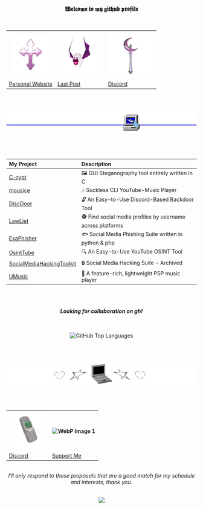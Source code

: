 <div align="center">

<h3>𝖂𝖊𝖑𝖈𝖔𝖒𝖊 𝖙𝖔 𝖒𝖞 𝖌𝖎𝖙𝖍𝖚𝖇 𝖕𝖗𝖔𝖋𝖎𝖑𝖊</h3>

<br>

<table align="center">
  <tr>
    <th><img src="images/spinning_cross.gif" alt="Animated GIF" width="100" height="100" /></th>
    <th><img src="images/eyebat.gif" alt="WebP Image 1" width="120" height="120" /></th>
    <th><img src="images/spinningsh.gif" alt="WebP Image 1" width="120" height="120" /></th>
  </tr>
  <tr>
    <td><a href="https://samueleamato.xyz/">Personal Website</a></td>
    <td><a href="https://samueleamato.xyz/post/my-experience-with-psp-development">Last Post</a></td>
    <td><a href="https://discord.com/invite/3r6mkjv6AP">Discord</a></td>
  </tr>
</table>

<br> <br>

<img src="images/br.webp">

<br> <br>

| My Project                                                                 | Description                                        |
|:---------------------------------------------------------------------------|:---------------------------------------------------|
| [C-rypt](https://github.com/rdWei/C-rypt)                                  | 🖼️ GUI Steganography tool entirely written in C    |
| [mousice](https://github.com/rdWei/mousice)                                | 🎶 Suckless CLI YouTube-Music Player               |
| [DiscDoor](https://github.com/rdWei/DiscDoor)                              | 🔓 An Easy-to-Use Discord-Based Backdoor Tool      |
| [LawLiet](https://github.com/rdWei/Lawliet)                                | 🕵️ Find social media profiles by username across platforms |
| [ExaPhisher](https://github.com/rdWei/exaPhisher)                          | 🐟 Social Media Phishing Suite written in python & php |
| [OsintTube](https://github.com/rdWei/OsintTube)                            | 🔍 An Easy-to-Use YouTube OSINT Tool              |
| [SocialMediaHackingToolkit](https://github.com/rdWei/SocialMediaHackingToolkit) | 🔒 Social Media Hacking Suite - Archived          |
| [UMusic](https://github.com/rdWei/UMusic)                                  | 🎵 A feature-rich, lightweight PSP music player   |

<br> <br>

<div align="center">

<p><b><i>Looking for collaboration on gh!</i></b></p>

 
<br>
<br>

<div align="center" style="display: flex; align-items: center; justify-content: center;">
  <img src="https://denvercoder1-github-readme-stats.vercel.app/api/?username=rdwei&show_icons=true&include_all_commits=true&count_private=true&theme=react&hide_border=true&bg_color=000000&title_color=FFC0CB&icon_color=FFC0CB&hide_title=true&hide=contribs" alt="GitHub Top Languages">
</div>

<br> <br>

<img src="images/heart.gif">


<br><br>


<table align="center">
  <tr>
    <th><img src="images/nokia.gif" alt="Animated GIF" width="100" height="100" /></th>
    <th><img src="images/money.gif" alt="WebP Image 1" width="120" height="120" /></th>
  </tr>
  <tr>
    <td><a href="https://discord.gg/3r6mkjv6AP">Discord</a></td>
    <td><a href="">Support Me</a></td>
  </tr>
</table>

<br>

<div align="center">
  <i>I'll only respond to those proposals that are a good match for my schedule and interests, thank you.</i>
</div>

<br>

<p align="center"><a href="https://github.com/rdWei">
<img src="https://komarev.com/ghpvc/?username=rdWei&style=flat&color=313131&label=views">
</a></p>
